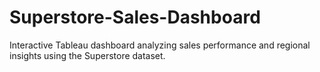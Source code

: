 # Superstore-Sales-Dashboard
Interactive Tableau dashboard analyzing sales performance and regional insights using the Superstore dataset.
